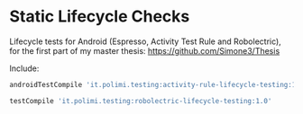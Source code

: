 # Static Lifecycle Checks

Lifecycle tests for Android (Espresso, Activity Test Rule and Robolectric), for the first part of my master thesis: https://github.com/Simone3/Thesis

Include:

```groovy
androidTestCompile 'it.polimi.testing:activity-rule-lifecycle-testing:1.0'
```

```groovy
testCompile 'it.polimi.testing:robolectric-lifecycle-testing:1.0'
```